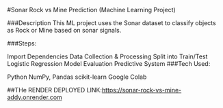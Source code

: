 #Sonar Rock vs Mine Prediction (Machine Learning Project)

###Description This ML project uses the Sonar dataset to classify objects as Rock or Mine based on sonar signals.

###Steps:

Import Dependencies
Data Collection & Processing
Split into Train/Test
Logistic Regression Model
Evaluation
Predictive System
###Tech Used:

Python
NumPy, Pandas
scikit-learn
Google Colab

##THe RENDER DEPLOYED LINK:https://sonar-rock-vs-mine-addy.onrender.com
